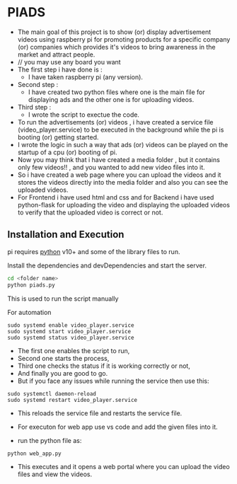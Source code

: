 # PIADS

- The main goal of this project is to show (or) display advertisement videos using raspberry pi for promoting products for a specific company (or) companies which    provides it's videos to bring awareness in the market and attract people.
- // you may use any board you want
- The first step i have done is :
  - I have taken raspberry pi (any version).
- Second step : 
  - I have created two python files where one is the main file for displaying ads and the other one is for uploading videos.
- Third step :
  - I wrote the script to exectue the code.
- To run the advertisements (or) videos , i have created a service file (video_player.service) to be executed in the background while the pi is booting (or)          getting started.
- I wrote the logic in such a way that ads (or) videos can be played on the startup of a cpu (or) booting of pi.
- Now you may think that i have created a media folder , but it contains only few videos!! , and you wanted to add new video files into it.
- So i have created a web page where you can upload the videos and it stores the videos directly into the media folder and also you can see the uploaded videos.
- For Frontend i have used html and css and for Backend i have used python-flask for uploading the video and displaying the uploaded videos to verify that the        uploaded video is correct or not.

## Installation and Execution

pi requires [python](https://python.org) v10+ and some of the library files to run.

Install the dependencies and devDependencies and start the server.

```sh
cd <folder name>
python piads.py
```
This is used to run the script manually

For automation

```ssh
sudo systemd enable video_player.service
sudo systemd start video_player.service
sudo systemd status video_player.service
```
- The first one enables the script to run,
- Second one starts the process,
- Third one checks the status if it is working correctly or not,
- And finally you are good to go.
- But if you face any issues while running the service then use this:
  
```ssh
sudo systemctl daemon-reload
sudo systemd restart video_player.service
```
- This reloads the service file and restarts the service file.

- For executon for web app use vs code and add the given files into it.
- run the python file as:

```ssh
python web_app.py
```
- This executes and it opens a web portal where you can upload the video files and view the videos.
 
